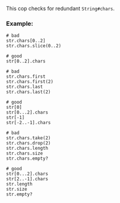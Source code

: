 This cop checks for redundant `String#chars`.

### Example:
    # bad
    str.chars[0..2]
    str.chars.slice(0..2)

    # good
    str[0..2].chars

    # bad
    str.chars.first
    str.chars.first(2)
    str.chars.last
    str.chars.last(2)

    # good
    str[0]
    str[0...2].chars
    str[-1]
    str[-2..-1].chars

    # bad
    str.chars.take(2)
    str.chars.drop(2)
    str.chars.length
    str.chars.size
    str.chars.empty?

    # good
    str[0...2].chars
    str[2..-1].chars
    str.length
    str.size
    str.empty?

